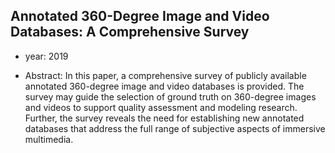 ## Annotated 360-Degree Image and Video Databases: A Comprehensive Survey
- year: 2019

- Abstract: In this paper, a comprehensive survey of publicly available annotated 360-degree image and video databases is provided. The survey may guide the selection of ground truth on 360-degree images and videos to support quality assessment and modeling research. Further, the survey reveals the need for establishing new annotated databases that address the full range of subjective aspects of immersive multimedia.
